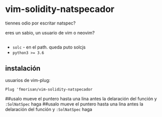 # vim-solidity-natspecador

tiennes odio por escritar natspec?

eres un sabio, un usuario de vim o neovim?

## 
- `solc`  - en el path. queda puto solcjs 
- `python3 >= 3.6`

## instalación

usuarios de vim-plug:

```vim
Plug 'fmorisan/vim-solidity-natspecador
```

##usalo
mueve el puntero hasta una lina antes la delaración del función y `:SolNatSpec` haga
##usalo
mueve el puntero hasta una lina antes la delaración del función y `:SolNatSpec` haga
